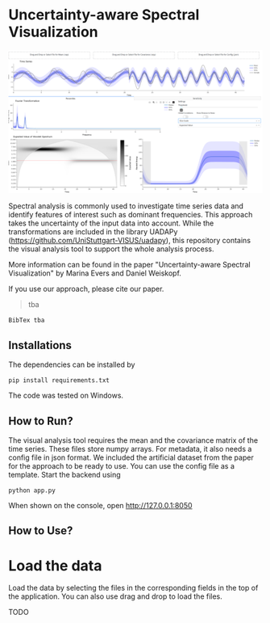 # Uncertainty-aware Spectral Visualization

![Screenshot](screenshot.png)

Spectral analysis is commonly used to investigate time series data and identify features of interest such as dominant frequencies. This approach takes the uncertainty of the input data into account. While the transformations are included in the library UADAPy (https://github.com/UniStuttgart-VISUS/uadapy), this repository contains the visual analysis tool to support the whole analysis process.

More information can be found in the paper "Uncertainty-aware Spectral Visualization" by Marina Evers and Daniel Weiskopf.

If you use our approach, please cite our paper.
> tba
```
BibTex tba
```

## Installations
The dependencies can be installed by
```
pip install requirements.txt
```
The code was tested on Windows.

## How to Run?
The visual analysis tool requires the mean and the covariance matrix of the time series. These files store numpy arrays. For metadata, it also needs a config file in json format. We included the artificial dataset from the paper for the approach to be ready to use. You can use the config file as a template.
Start the backend using
```
python app.py
```
When shown on the console, open http://127.0.0.1:8050

## How to Use?
# Load the data
Load the data by selecting the files in the corresponding fields in the top of the application. You can also use drag and drop to load the files.

TODO
